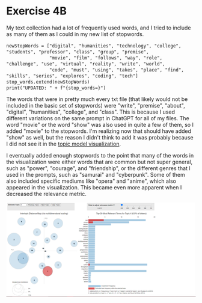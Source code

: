 # Exercise 4B

My text collection had a lot of frequently used words, and I tried to include as many of them as I could in my new list of stopwords.

```
newStopWords = ["digital", "humanities", "technology", "college", "students", "professor", "class", "group", "premise",
                "movie", "film", "follows", "way", "role", "challenge", "use", "virtual", "reality", "write", "world",
                "code", "must", "using", "takes", "place", "find", "skills", "series", "explores", "coding", "tech"]
stop_words.extend(newStopWords)
print("UPDATED: " + f"{stop_words=}")
```

The words that were in pretty much every txt file (that likely would not be included in the basic set of stopwords) were "write", "premise", "about", "digital", "humanities", "college", and "class". This is because I used different variations on the same prompt in ChatGPT for all of my files. The word "movie" or the word "show" was also used in quite a few of them, so I added "movie" to the stopwords. I'm realizing now that should have added "show" as well, but the reason I didn't think to add it was probably because I did not see it in the [topic model visualization](https://github.com/gak5275/gak_repo2/blob/main/PythonNLP2/topicModel_Visualization.html).

I eventually added enough stopwords to the point that many of the words in the visualization were either words that are common but not super general, such as "power", "courage", and "friendship", or the different genres that I used in the prompts, such as "samurai" and "cyberpunk". Some of them also included specific mediums like "opera" and "anime", which also appeared in the visualization. This became even more apparent when I decreased the relevance metric.

![topicmodelviz](https://github.com/gak5275/gak_repo2/blob/main/PythonNLP2/topicmodelviz.png)
